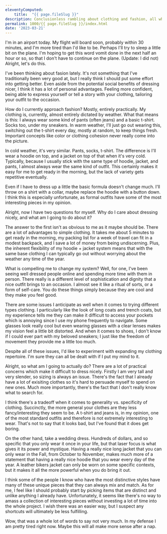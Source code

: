 ```yaml
---
eleventyComputed:
    title:  "{{ page.fileSlug }}"
description: Conclusionless rambling about clothing and fashion, all while very tired
permalink: 1000/{{ page.fileSlug }}/index.html
date: '2023-03-21'
---
```


I'm in an airport today. My flight will board soon, probably within 30 minutes, and I'm more tired than I'd like to be. Perhaps I'll try to sleep a little bit on the plane. I'm hoping to get this word vomit done in the next half an hour or so, so that I don't have to continue on the plane. (Update: I did not) Alright, let's do this.

I've been thinking about fasion lately. It's not something that I've traditionally been very good at, but I really think I should put some effort into getting better. Even aside from the potential social benefits of dressing nicer, I think it has a lot of personal advantages. Feeling more confident, being able to express yourself or tell a story with your clothing, tailoring your outfit to the occasion.

How do I currently approach fashion? Mostly, entirely practically. My clothing is, currently, almost entirely dictated by weather. What that means is this: I always wear some kind of pants (often jeans) and a basic t-shirt. Socks too, under my sneakers. In warm weather, I'll just go out wearing this, switching out the t-shirt every day, mostly at random, to keep things fresh. Important concepts like color or clothing cohesion never really come into the picture.

In cold weather, it's very similar. Pants, socks, t-shirt. The difference is I'll wear a hoodie on top, and a jacket on top of that when it's very cold. Typically, because I usually stick with the same type of hoodie, jacket, and pants, I almost always wear the same kind of outfit. This certainly makes it easy for me to get ready in the morning, but the lack of variety gets repetitive eventually.

Even if I have to dress up a little the basic formula doesn't change much. I'll throw on a shirt with a collar, maybe replace the hoodie with a button down. I think this is especially unfortunate, as formal outfits have some of the most interesting pieces in my opinion.

Alright, now I have two questions for myself. Why do I care about dressing nicely, and what am I going to do about it?

The answer to the first isn't as obvious to me as it maybe should be. There are a lot of advantages to simple clothing. It takes me about 5 minutes to get ready in the morning, my packing list for a week of travel can fit in a modest backpack, and I save a lot of money from being undiscerning. Plus, the inherent flexibility of my hoodie + jacket system means that with the same base clothing I can typically go out without worrying about the weather any time of the year.

What is compelling me to change my system? Well, for one, I've been seeing well dressed people online and spending more time with them in person. There really is a different level of sophistication and dignity that a nice outfit brings to an occasion. I almost see it like a ritual of sorts, or a form of self-care. You do these things simply because they are cool and they make you feel good.

There are some issues I anticipate as well when it comes to trying different types clothing. I particularly like the look of long coats and trench coats, but my experience tells me they can make it difficult to access your pockets which is annoying since I use my phone frequently to navigate. Some glasses look really cool but even wearing glasses with a clear lenses makes my vision feel a little bit distorted. And when it comes to shoes, I don't know if I could ever part with my beloved sneakers; I just like the freedom of movement they provide me a little too much.

Despite all of these issues, I'd like to experiment with expanding my clothing repertoire. I'm sure they can all be dealt with if I put my mind to it.

Alright, so what am I going to actually do? There are a lot of practical concerns which make it difficult to dress nicely. Firstly I am very tall and very slender, so sizing is always an issue. There's the fact that I already have a lot of exisiting clothes so it's hard to persuade myself to spend on new ones. Much more importantly, there's the fact that I don't really know what to search for.

I think there's a tradeoff when it comes to generality vs. specificity of clothing. Succinctly, the more general your clothes are they less fancy/interesting they seem to be. A t-shirt and jeans is, in my opinion, one of the most standard outfits and therefore is not extremely interesting to wear. That's not to say that it looks bad, but I've found that it does get boring.

On the other hand, take a wedding dress. Hundreds of dollars, and so specific that you only wear it once in your life, but that laser focus is what gives it its power and mystique. Having a really nice long jacket that you can only wear in the Fall, from October to November, makes much more of a statement that having a really nice hoodie that you wear every day of the year. A leather bikers jacket can only be worn on some specific contexts, but it makes it all the more powerful when you do bring it out.

I think some of the people I know who have the most distinctive styles have many of these unique pieces that they can always mix and match. As for me, I feel like I should probably start by picking items that are distinct and unlike anything I already have. Unfortunately, it seems like there's no way to amass a collection of interesting pieces without investing a lot of time into the whole project. I wish there was an easier way, but I suspect any shortcuts will ultimately be less fulfilling.

Wow, that was a whole lot of words to say not very much. In my defense I am pretty tired right now. Maybe this will all make more sense after a nap.